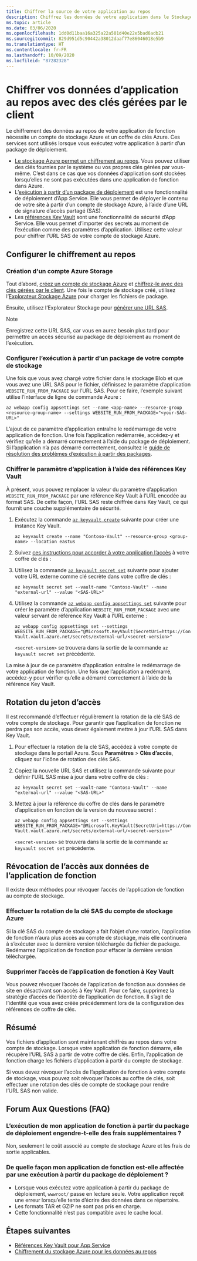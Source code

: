 ```yaml
---
title: Chiffrer la source de votre application au repos
description: Chiffrez les données de votre application dans le Stockage Azure et déployez-la en tant que fichier de package.
ms.topic: article
ms.date: 03/06/2020
ms.openlocfilehash: 1dd0d11baa16a325a22a501d40e22e5bad6adb21
ms.sourcegitcommit: 829d951d5c90442a38012daaf77e86046018e5b9
ms.translationtype: HT
ms.contentlocale: fr-FR
ms.lasthandoff: 10/09/2020
ms.locfileid: "87282328"
---
```

# <a name="encrypt-your-application-data-at-rest-using-customer-managed-keys"></a>Chiffrer vos données d’application au repos avec des clés gérées par le client

Le chiffrement des données au repos de votre application de fonction nécessite un compte de stockage Azure et un coffre de clés Azure. Ces services sont utilisés lorsque vous exécutez votre application à partir d’un package de déploiement.

  - [Le stockage Azure permet un chiffrement au repos](../storage/common/storage-service-encryption.md). Vous pouvez utiliser des clés fournies par le système ou vos propres clés gérées par vous-même. C’est dans ce cas que vos données d’application sont stockées lorsqu’elles ne sont pas exécutées dans une application de fonction dans Azure.
  - L’[exécution à partir d’un package de déploiement](run-functions-from-deployment-package.md) est une fonctionnalité de déploiement d’App Service. Elle vous permet de déployer le contenu de votre site à partir d’un compte de stockage Azure, à l’aide d’une URL de signature d’accès partagé (SAS).
  - Les [références Key Vault](../app-service/app-service-key-vault-references.md) sont une fonctionnalité de sécurité d’App Service. Elle vous permet d’importer des secrets au moment de l’exécution comme des paramètres d’application. Utilisez cette valeur pour chiffrer l’URL SAS de votre compte de stockage Azure.

## <a name="set-up-encryption-at-rest"></a>Configurer le chiffrement au repos

### <a name="create-an-azure-storage-account"></a>Création d'un compte Azure Storage

Tout d’abord, [créez un compte de stockage Azure](../storage/common/storage-account-create.md) et [chiffrez-le avec des clés gérées par le client](../storage/common/encryption-customer-managed-keys.md). Une fois le compte de stockage créé, utilisez l’[Explorateur Stockage Azure](../vs-azure-tools-storage-manage-with-storage-explorer.md) pour charger les fichiers de package.

Ensuite, utilisez l’Explorateur Stockage pour [générer une URL SAS](../vs-azure-tools-storage-manage-with-storage-explorer.md?tabs=windows#generate-a-sas-in-storage-explorer). 

> [!NOTE]
> Enregistrez cette URL SAS, car vous en aurez besoin plus tard pour permettre un accès sécurisé au package de déploiement au moment de l’exécution.

### <a name="configure-running-from-a-package-from-your-storage-account"></a>Configurer l’exécution à partir d’un package de votre compte de stockage
  
Une fois que vous avez chargé votre fichier dans le stockage Blob et que vous avez une URL SAS pour le fichier, définissez le paramètre d’application `WEBSITE_RUN_FROM_PACKAGE` sur l’URL SAS. Pour ce faire, l’exemple suivant utilise l’interface de ligne de commande Azure :

```
az webapp config appsettings set --name <app-name> --resource-group <resource-group-name> --settings WEBSITE_RUN_FROM_PACKAGE="<your-SAS-URL>"
```

L’ajout de ce paramètre d’application entraîne le redémarrage de votre application de fonction. Une fois l’application redémarrée, accédez-y et vérifiez qu’elle a démarré correctement à l’aide du package de déploiement. Si l’application n’a pas démarré correctement, consultez le [guide de résolution des problèmes d’exécution à partir des packages](run-functions-from-deployment-package.md#troubleshooting).

### <a name="encrypt-the-application-setting-using-key-vault-references"></a>Chiffrer le paramètre d’application à l’aide des références Key Vault

À présent, vous pouvez remplacer la valeur du paramètre d’application `WEBSITE_RUN_FROM_PACKAGE` par une référence Key Vault à l’URL encodée au format SAS. De cette façon, l’URL SAS reste chiffrée dans Key Vault, ce qui fournit une couche supplémentaire de sécurité.

1. Exécutez la commande [`az keyvault create`](/cli/azure/keyvault#az-keyvault-create) suivante pour créer une instance Key Vault.       

    ```azurecli    
    az keyvault create --name "Contoso-Vault" --resource-group <group-name> --location eastus    
    ```    

1. Suivez [ces instructions pour accorder à votre application l’accès](../app-service/app-service-key-vault-references.md#granting-your-app-access-to-key-vault) à votre coffre de clés :

1. Utilisez la commande [`az keyvault secret set`](/cli/azure/keyvault/secret#az-keyvault-secret-set) suivante pour ajouter votre URL externe comme clé secrète dans votre coffre de clés :   

    ```azurecli    
    az keyvault secret set --vault-name "Contoso-Vault" --name "external-url" --value "<SAS-URL>"    
    ```    

1.  Utilisez la commande [`az webapp config appsettings set`](/cli/azure/webapp/config/appsettings#az-webapp-config-appsettings-set) suivante pour créer le paramètre d’application `WEBSITE_RUN_FROM_PACKAGE` avec une valeur servant de référence Key Vault à l’URL externe :

    ```azurecli    
    az webapp config appsettings set --settings WEBSITE_RUN_FROM_PACKAGE="@Microsoft.KeyVault(SecretUri=https://Contoso-Vault.vault.azure.net/secrets/external-url/<secret-version>"    
    ```

    `<secret-version>` se trouvera dans la sortie de la commande `az keyvault secret set` précédente.

La mise à jour de ce paramètre d’application entraîne le redémarrage de votre application de fonction. Une fois que l’application a redémarré, accédez-y pour vérifier qu’elle a démarré correctement à l’aide de la référence Key Vault.

## <a name="how-to-rotate-the-access-token"></a>Rotation du jeton d’accès

Il est recommandé d’effectuer régulièrement la rotation de la clé SAS de votre compte de stockage. Pour garantir que l’application de fonction ne perdra pas son accès, vous devez également mettre à jour l’URL SAS dans Key Vault.

1. Pour effectuer la rotation de la clé SAS, accédez à votre compte de stockage dans le portail Azure. Sous **Paramètres** > **Clés d’accès**, cliquez sur l’icône de rotation des clés SAS.

1. Copiez la nouvelle URL SAS et utilisez la commande suivante pour définir l’URL SAS mise à jour dans votre coffre de clés :

    ```azurecli    
    az keyvault secret set --vault-name "Contoso-Vault" --name "external-url" --value "<SAS-URL>"    
    ``` 

1. Mettez à jour la référence du coffre de clés dans le paramètre d’application en fonction de la version du nouveau secret :

    ```azurecli    
    az webapp config appsettings set --settings WEBSITE_RUN_FROM_PACKAGE="@Microsoft.KeyVault(SecretUri=https://Contoso-Vault.vault.azure.net/secrets/external-url/<secret-version>"    
    ```

    `<secret-version>` se trouvera dans la sortie de la commande `az keyvault secret set` précédente.

## <a name="how-to-revoke-the-function-apps-data-access"></a>Révocation de l’accès aux données de l’application de fonction

Il existe deux méthodes pour révoquer l’accès de l’application de fonction au compte de stockage. 

### <a name="rotate-the-sas-key-for-the-azure-storage-account"></a>Effectuer la rotation de la clé SAS du compte de stockage Azure

Si la clé SAS du compte de stockage a fait l’objet d’une rotation, l’application de fonction n’aura plus accès au compte de stockage, mais elle continuera à s’exécuter avec la dernière version téléchargée du fichier de package. Redémarrez l’application de fonction pour effacer la dernière version téléchargée.

### <a name="remove-the-function-apps-access-to-key-vault"></a>Supprimer l’accès de l’application de fonction à Key Vault

Vous pouvez révoquer l’accès de l’application de fonction aux données de site en désactivant son accès à Key Vault. Pour ce faire, supprimez la stratégie d’accès de l’identité de l’application de fonction. Il s’agit de l’identité que vous avez créée précédemment lors de la configuration des références de coffre de clés.

## <a name="summary"></a>Résumé

Vos fichiers d’application sont maintenant chiffrés au repos dans votre compte de stockage. Lorsque votre application de fonction démarre, elle récupère l’URL SAS à partir de votre coffre de clés. Enfin, l’application de fonction charge les fichiers d’application à partir du compte de stockage. 

Si vous devez révoquer l’accès de l’application de fonction à votre compte de stockage, vous pouvez soit révoquer l’accès au coffre de clés, soit effectuer une rotation des clés de compte de stockage pour rendre l’URL SAS non valide.

## <a name="frequently-asked-questions"></a>Forum Aux Questions (FAQ)

### <a name="is-there-any-additional-charge-for-running-my-function-app-from-the-deployment-package"></a>L’exécution de mon application de fonction à partir du package de déploiement engendre-t-elle des frais supplémentaires ?

Non, seulement le coût associé au compte de stockage Azure et les frais de sortie applicables.

### <a name="how-does-running-from-the-deployment-package-affect-my-function-app"></a>De quelle façon mon application de fonction est-elle affectée par une exécution à partir du package de déploiement ?

- Lorsque vous exécutez votre application à partir du package de déploiement, `wwwroot/` passe en lecture seule. Votre application reçoit une erreur lorsqu’elle tente d’écrire des données dans ce répertoire.
- Les formats TAR et GZIP ne sont pas pris en charge.
- Cette fonctionnalité n’est pas compatible avec le cache local.

## <a name="next-steps"></a>Étapes suivantes

- [Références Key Vault pour App Service](../app-service/app-service-key-vault-references.md)
- [Chiffrement du stockage Azure pour les données au repos](../storage/common/storage-service-encryption.md)
